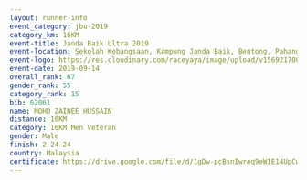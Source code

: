 ```yaml
---
layout: runner-info 
event_category: jbu-2019 
category_km: 16KM 
event-title: Janda Baik Ultra 2019  
event-location: Sekolah Kebangsaan, Kampung Janda Baik, Bentong, Pahang, Malaysia 
event-logo: https://res.cloudinary.com/raceyaya/image/upload/v1569217009/logo/janda-baik_vch1pc.jpg 
event-date: 2019-09-14 
overall_rank: 67
gender_rank: 55
category_rank: 15
bib: 62061
name: MOHD ZAINEE HUSSAIN
distance: 16KM
category: 16KM Men Veteran
gender: Male
finish: 2-24-24
country: Malaysia
certificate: https://drive.google.com/file/d/1gDw-pcBsnIwreq9eWIE14UpCw1c-QbTK/view?usp=sharing
---
```

